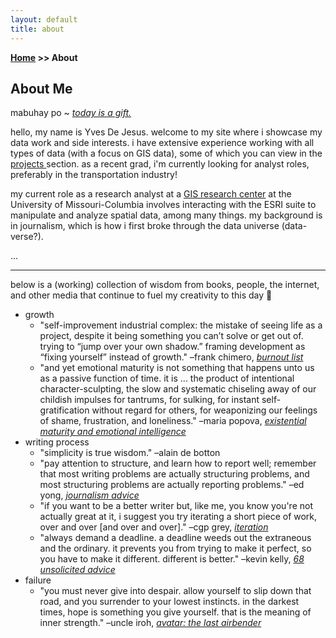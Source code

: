 ```yaml
---
layout: default
title: about
---
```

**[Home](/) >> About**

## About Me

mabuhay po ~ *<a href="https://youtu.be/BwqSraJpqfs" target="_blank">today is a gift.</a>*

hello, my name is Yves De Jesus. welcome to my site where i showcase my data work and side interests. i have extensive experience working with all types of data (with a focus on GIS data), some of which you can view in the <a href="/projects.md"> projects </a> section. as a recent grad, i'm currently looking for analyst roles, preferably in the transportation industry!

my current role as a research analyst at a <a href="https://careshq.org/about/" target="_blank">GIS research center</a> at the University of Missouri-Columbia involves interacting with the ESRI suite to manipulate and analyze spatial data, among many things. my background is in journalism, which is how i first broke through the data universe (data-verse?). 


...
* * * 

below is a (working) collection of wisdom from books, people, the internet, and other media that continue to fuel my creativity to this day 🧠

- growth
  - "self-improvement industrial complex: the mistake of seeing life as a project, despite it being something you can’t solve or get out of. trying to “jump over your own shadow.” framing development as “fixing yourself” instead of growth." –frank chimero, <a href="https://frankchimero.com/blog/2020/burnout-list/" target="_blank">_burnout list_</a>
  - "and yet emotional maturity is not something that happens unto us as a passive function of time. it is ... the product of intentional character-sculpting, the slow and systematic chiseling away of our childish impulses for tantrums, for sulking, for instant self-gratification without regard for others, for weaponizing our feelings of shame, frustration, and loneliness." –maria popova, <a href="https://www.themarginalian.org/2019/11/25/the-school-of-life-book/" target="_blank">_existential maturity and emotional intelligence_</a>
- writing process
  - "simplicity is true wisdom." –alain de botton
  - "pay attention to structure, and learn how to report well; remember that most writing problems are actually structuring problems, and most structuring problems are actually reporting problems." –ed yong, <a href="https://edyong.me/new-page" target="_blank">_journalism advice_</a>
  - "if you want to be a better writer but, like me, you know you're not actually great at it, i suggest you try iterating a short piece of work, over and over [and over and over]." –cgp grey, <a href="https://www.cgpgrey.com/blog/iteration" target="_blank">_iteration_</a>
  - "always demand a deadline. a deadline weeds out the extraneous and the ordinary. it prevents you from trying to make it perfect, so you have to make it different. different is better." –kevin kelly, <a href="https://kk.org/thetechnium/68-bits-of-unsolicited-advice/" target="_blank">_68 unsolicited advice_</a>
- failure
  - "you must never give into despair. allow yourself to slip down that road, and you surrender to your lowest instincts. in the darkest times, hope is something you give yourself. that is the meaning of inner strength." –uncle iroh, <a href="https://youtu.be/63yn8aCxO84" target="_blank">_avatar: the last airbender_</a>
